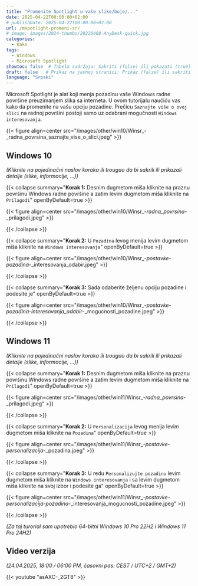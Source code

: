 ```yaml
---
title: "Promenite Spotlight u vaše slike/boje/..."
date: 2025-04-22T00:00:00+02:00
# publishDate: 2025-04-22T00:00:00+02:00
url: /mspotlight-promeni-sr/
# image: images/2024-thumbs/20220408-AnyDesk-quick.jpg
categories: 
  - Kako
tags: 
  - Windows
  - Microsoft Spotlight
showtoc: false  # Tabela sadržaja: Sakriti (false) ili pokazati (true).
draft: false   # Prikaz na javnoj stranici: Prikaz (false) ili sakriti (true).
language: "Srpski"
---
```


Microsoft Spotlight je alat koji menja pozadinu vaše Windows radne površine preuzimanjem slika sa interneta. U ovom tutorijalu naučiću vas kako da promenite na vašu opciju pozadine. Prečicu `Saznajte više o ovoj slici` na radnoj površini postoji samo uz odabrani mogučnosti `Windows interesovanja`.

  {{< figure align=center src="/images/other/win10/Winsr_-_radna_povrsina_saznajte_vise_o_slici.jpeg" >}}

## Windows 10

*(Kliknite na pojedinačni naslov koraka ili trougao da bi sakrili ili prikazali detalje (slike, informacije, ...))*

{{< collapse summary="**Korak 1:** Desnim dugmetom miša kliknite na praznu površinu Windows radne površine a zatim levim dugmetom miša kliknite na `Prilagodi`" openByDefault=true >}}

  {{< figure align=center src="/images/other/win10/Winsr_-_radna_povrsina_-_prilagodi.jpeg" >}}

{{< /collapse >}}

{{< collapse summary="**Korak 2:** U `Pozadina` levog menija levim dugmetom miša kliknite na `Windows interesovanja`" openByDefault=true >}}

  {{< figure align=center src="/images/other/win10/Winsr_-_postavke_-_pozadina_-_interesovanja_odabir.jpeg" >}}

{{< /collapse >}}

{{< collapse summary="**Korak 3:** Sada odaberite željenu opciju pozadine i podesite je" openByDefault=true >}}

  {{< figure align=center src="/images/other/win10/Winsr_-_postavke_-_pozadina_-_interesovanja_odabir_-_mogucnosti_pozadine.jpeg" >}}

{{< /collapse >}}

## Windows 11

*(Kliknite na pojedinačni naslov koraka ili trougao da bi sakrili ili prikazali detalje (slike, informacije, ...))*

{{< collapse summary="**Korak 1:** Desnim dugmetom miša kliknite na praznu površinu Windows radne površine a zatim levim dugmetom miša kliknite na `Prilagodi`" openByDefault=true >}}

  {{< figure align=center src="/images/other/win11/Winsr_-_radna_povrsina_-_prilagodi.jpeg" >}}

{{< /collapse >}}

{{< collapse summary="**Korak 2:** U `Personalizacija` levog menija levim dugmetom miša kliknite na `Pozadina`" openByDefault=true >}}

  {{< figure align=center src="/images/other/win11/Winsr_-_postavke_-_personalizacija_-_pozadina.jpeg" >}}

{{< /collapse >}}

{{< collapse summary="**Korak 3:** U redu `Personalizujte pozadinu` levim dugmetom miša kliknite na `Windows interesovanja` i sa levim dugmetom miša kliknite na svoj izbor i podesite ga" openByDefault=true >}}

  {{< figure align=center src="/images/other/win11/Winsr_-_postavke_-_personalizacija_-_pozadina_-_interesovanja_mogucnosti_pozadine.jpeg" >}}

{{< /collapse >}}

*(Za taj turorial sam upotrebio 64-bitni Windows 10 Pro 22H2 i Windows 11 Pro 24H2)*

## Video verzija

*(24.04.2025, 18:00 / 06:00 PM, časovni pas: CEST / UTC+2 / GMT+2)*

{{< youtube "asAXC-_2GT8" >}}